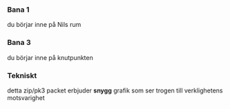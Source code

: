 ### Bana 1
du börjar inne på Nils rum

### Bana 3
du börjar inne på knutpunkten


### Tekniskt
detta zip/pk3 packet erbjuder **snygg** grafik som ser trogen till verklighetens motsvarighet
